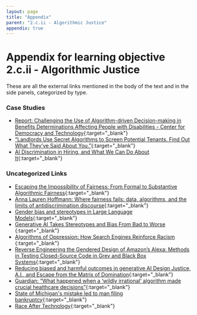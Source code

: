 ```yaml
---
layout: page
title: "Appendix"
parent: "2.c.ii - Algorithmic Justice"
appendix: true
---
```


# Appendix for learning objective 2.c.ii - Algorithmic Justice
These are all the external links mentioned in the body of the text and in the side panels, categorized by type.
### Case Studies
- [Report: Challenging the Use of Algorithm-driven Decision-making in Benefits Determinations Affecting People with Disabilities - Center for Democracy and Technology](https://cdt.org/insights/report-challenging-the-use-of-algorithm-driven-decision-making-in-benefits-determinations-affecting-people-with-disabilities/){:target="_blank"}<!-- tag:case-study -->
- [“Landlords Use Secret Algorithms to Screen Potential Tenants. Find Out What They’ve Said About You.”](https://www.propublica.org/article/landlords-use-secret-algorithms-to-screen-potential-tenants-find-out-what-theyve-said-about-you){:target="_blank"}<!-- tag:case-study -->
- [AI Discrimination in Hiring, and What We Can Do About It](https://www.newamerica.org/oti/blog/ai-discrimination-in-hiring-and-what-we-can-do-about-it/){:target="_blank"}<!-- tag:case-study -->

### Uncategorized Links
- [Escaping the Impossibility of Fairness: From Formal to Substantive Algorithmic Fairness](https://link.springer.com/article/10.1007/s13347-022-00584-6){:target="_blank"}
- [Anna Lauren Hoffmann: Where fairness fails: data, algorithms, and the limits of antidiscrimination discourse](https://www.tandfonline.com/doi/full/10.1080/1369118X.2019.1573912){:target="_blank"}
- [Gender bias and stereotypes in Large Language Models](https://dl.acm.org/doi/fullHtml/10.1145/3582269.3615599){:target="_blank"}
- [Generative AI Takes Stereotypes and Bias From Bad to Worse ](https://www.bloomberg.com/graphics/2023-generative-ai-bias/){:target="_blank"}
- [Algorithms of Oppression: How Search Engines Reinforce Racism ](https://www.jstor.org/stable/j.ctt1pwt9w5){:target="_blank"}
- [Reverse Engineering the Gendered Design of Amazon’s Alexa: Methods in Testing Closed-Source Code in Grey and Black Box Systems](https://digitalhumanities.org/dhq/vol/17/2/000700/000700.html){:target="_blank"}
- [Reducing biased and harmful outcomes in generative AI Design Justice, A.I., and Escape from the Matrix of Domination](https://jods.mitpress.mit.edu/pub/costanza-chock/release/4){:target="_blank"}
- [ Guardian: “What happened when a ‘wildly irrational’ algorithm made crucial healthcare decisions”](https://www.theguardian.com/us-news/2021/jul/02/algorithm-crucial-healthcare-decisions){:target="_blank"}
- [State of Michigan's mistake led to man filing bankruptcy](https://www.freep.com/story/news/local/michigan/2019/12/22/government-artificial-intelligence-midas-computer-fraud-fiasco/4407901002/){:target="_blank"}
- [Race After Technology](https://www.ruhabenjamin.com/race-after-technology){:target="_blank"}

